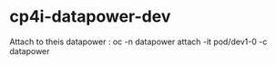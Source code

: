 # cp4i-datapower-dev

Attach to theis datapower : oc  -n datapower attach -it pod/dev1-0 -c datapower
